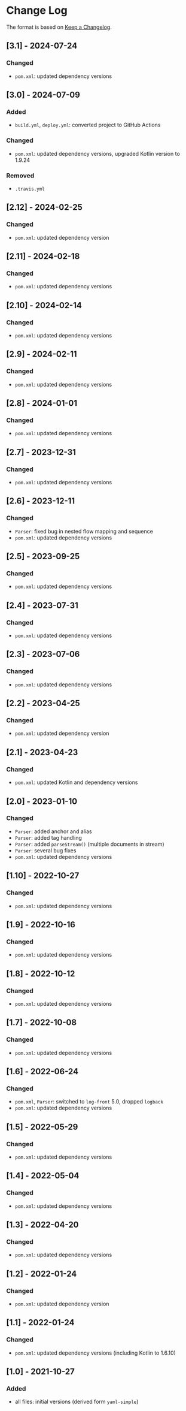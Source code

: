 # Change Log

The format is based on [Keep a Changelog](http://keepachangelog.com/).

## [3.1] - 2024-07-24
### Changed
- `pom.xml`: updated dependency versions

## [3.0] - 2024-07-09
### Added
- `build.yml`, `deploy.yml`: converted project to GitHub Actions
### Changed
- `pom.xml`: updated dependency versions, upgraded Kotlin version to 1.9.24
### Removed
- `.travis.yml`

## [2.12] - 2024-02-25
### Changed
- `pom.xml`: updated dependency version

## [2.11] - 2024-02-18
### Changed
- `pom.xml`: updated dependency versions

## [2.10] - 2024-02-14
### Changed
- `pom.xml`: updated dependency versions

## [2.9] - 2024-02-11
### Changed
- `pom.xml`: updated dependency versions

## [2.8] - 2024-01-01
### Changed
- `pom.xml`: updated dependency versions

## [2.7] - 2023-12-31
### Changed
- `pom.xml`: updated dependency versions

## [2.6] - 2023-12-11
### Changed
- `Parser`: fixed bug in nested flow mapping and sequence
- `pom.xml`: updated dependency versions

## [2.5] - 2023-09-25
### Changed
- `pom.xml`: updated dependency versions

## [2.4] - 2023-07-31
### Changed
- `pom.xml`: updated dependency versions

## [2.3] - 2023-07-06
### Changed
- `pom.xml`: updated dependency versions

## [2.2] - 2023-04-25
### Changed
- `pom.xml`: updated dependency version

## [2.1] - 2023-04-23
### Changed
- `pom.xml`: updated Kotlin and dependency versions

## [2.0] - 2023-01-10
### Changed
- `Parser`: added anchor and alias
- `Parser`: added tag handling
- `Parser`: added `parseStream()` (multiple documents in stream)
- `Parser`: several bug fixes
- `pom.xml`: updated dependency versions

## [1.10] - 2022-10-27
### Changed
- `pom.xml`: updated dependency versions

## [1.9] - 2022-10-16
### Changed
- `pom.xml`: updated dependency versions

## [1.8] - 2022-10-12
### Changed
- `pom.xml`: updated dependency versions

## [1.7] - 2022-10-08
### Changed
- `pom.xml`: updated dependency versions

## [1.6] - 2022-06-24
### Changed
- `pom.xml`, `Parser`: switched to `log-front` 5.0, dropped `logback`
- `pom.xml`: updated dependency versions

## [1.5] - 2022-05-29
### Changed
- `pom.xml`: updated dependency versions

## [1.4] - 2022-05-04
### Changed
- `pom.xml`: updated dependency versions

## [1.3] - 2022-04-20
### Changed
- `pom.xml`: updated dependency versions

## [1.2] - 2022-01-24
### Changed
- `pom.xml`: updated dependency version

## [1.1] - 2022-01-24
### Changed
- `pom.xml`: updated dependency versions (including Kotlin to 1.6.10)

## [1.0] - 2021-10-27
### Added
- all files: initial versions (derived form `yaml-simple`)
